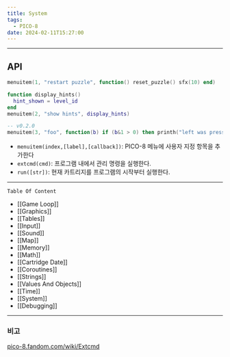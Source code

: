 ```yaml
---
title: System
tags:
  - PICO-8
date: 2024-02-11T15:27:00
---
```

--- 

## API

```lua
menuitem(1, "restart puzzle", function() reset_puzzle() sfx(10) end)

function display_hints()
  hint_shown = level_id
end
menuitem(2, "show hints", display_hints)

-- v0.2.0
menuitem(3, "foo", function(b) if (b&1 > 0) then printh("left was pressed") end end)
```

- `menuitem(index,[label],[callback])`: PICO-8 메뉴에 사용자 지정 항목을 추가한다
- `extcmd(cmd)`: 프로그램 내에서 관리 명령을 실행한다.
- `run([str])`: 현재 카트리지를 프로그램의 시작부터 실행한다.

---

`Table Of Content`

- [[Game Loop]]
- [[Graphics]]
- [[Tables]]
- [[Input]]
- [[Sound]]
- [[Map]]
- [[Memory]]
- [[Math]]
- [[Cartridge Date]]
- [[Coroutines]]
- [[Strings]]
- [[Values And Objects]]
- [[Time]]
- [[System]]
- [[Debugging]]

---

### 비고

[pico-8.fandom.com/wiki/Extcmd](https://pico-8.fandom.com/wiki/Extcmd)